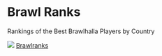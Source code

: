 # Brawl Ranks

Rankings of the Best Brawlhalla Players by Country

![](https://github.com/user-attachments/assets/8cb54f7f-8c04-4174-b778-ecaff9e8ee4c)
[Brawlranks](https://brawlranks.vercel.app/)
